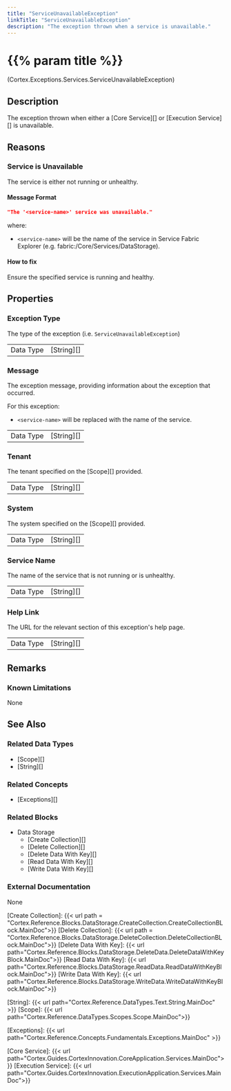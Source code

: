 ```yaml
---
title: "ServiceUnavailableException"
linkTitle: "ServiceUnavailableException"
description: "The exception thrown when a service is unavailable."
---
```


# {{% param title %}}

<p class="namespace">(Cortex.Exceptions.Services.ServiceUnavailableException)</p>

## Description

The exception thrown when either a [Core Service][] or [Execution Service][] is unavailable.

## Reasons

### Service is Unavailable

The service is either not running or unhealthy.

#### Message Format

```json
"The '<service-name>' service was unavailable."
```

where:
- `<service-name>` will be the name of the service in Service Fabric Explorer (e.g. fabric:/Core/Services/DataStorage).

#### How to fix

Ensure the specified service is running and healthy.

## Properties

### Exception Type

The type of the exception (i.e. `ServiceUnavailableException`)

| | |
|-----------|------------|
| Data Type | [String][] |

### Message

The exception message, providing information about the exception that occurred.

For this exception:
- `<service-name>` will be replaced with the name of the service.

| | |
|-----------|------------|
| Data Type | [String][] |

### Tenant

The tenant specified on the [Scope][] provided.

| | |
|-----------|---------------------------|
| Data Type | [String][] |

### System

The system specified on the [Scope][] provided.

| | |
|-----------|---------------------------|
| Data Type | [String][] |

### Service Name

The name of the service that is not running or is unhealthy.

| | |
|-----------|---------------------------|
| Data Type | [String][] |

### Help Link

The URL for the relevant section of this exception's help page.

| | |
|-----------|------------|
| Data Type | [String][] |

## Remarks

### Known Limitations

None

## See Also

### Related Data Types

* [Scope][]
* [String][]

### Related Concepts

* [Exceptions][]

### Related Blocks

- Data Storage
    - [Create Collection][]
    - [Delete Collection][]
    - [Delete Data With Key][]
    - [Read Data With Key][]
    - [Write Data With Key][]

### External Documentation

None

[Create Collection]: {{< url path = "Cortex.Reference.Blocks.DataStorage.CreateCollection.CreateCollectionBLock.MainDoc">}}
[Delete Collection]: {{< url path = "Cortex.Reference.Blocks.DataStorage.DeleteCollection.DeleteCollectionBLock.MainDoc">}}
[Delete Data With Key]: {{< url path="Cortex.Reference.Blocks.DataStorage.DeleteData.DeleteDataWithKeyBlock.MainDoc">}}
[Read Data With Key]: {{< url path="Cortex.Reference.Blocks.DataStorage.ReadData.ReadDataWithKeyBlock.MainDoc">}}
[Write Data With Key]: {{< url path="Cortex.Reference.Blocks.DataStorage.WriteData.WriteDataWithKeyBlock.MainDoc">}}

[String]: {{< url path="Cortex.Reference.DataTypes.Text.String.MainDoc" >}}
[Scope]: {{< url path="Cortex.Reference.DataTypes.Scopes.Scope.MainDoc">}}

[Exceptions]: {{< url path="Cortex.Reference.Concepts.Fundamentals.Exceptions.MainDoc" >}}

[Core Service]: {{< url path="Cortex.Guides.CortexInnovation.CoreApplication.Services.MainDoc">}}
[Execution Service]: {{< url path="Cortex.Guides.CortexInnovation.ExecutionApplication.Services.MainDoc">}}
